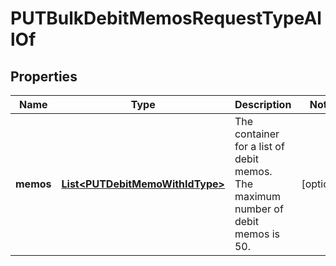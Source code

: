 

# PUTBulkDebitMemosRequestTypeAllOf


## Properties

| Name | Type | Description | Notes |
|------------ | ------------- | ------------- | -------------|
|**memos** | [**List&lt;PUTDebitMemoWithIdType&gt;**](PUTDebitMemoWithIdType.md) | The container for a list of debit memos. The maximum number of debit memos is 50.  |  [optional] |




